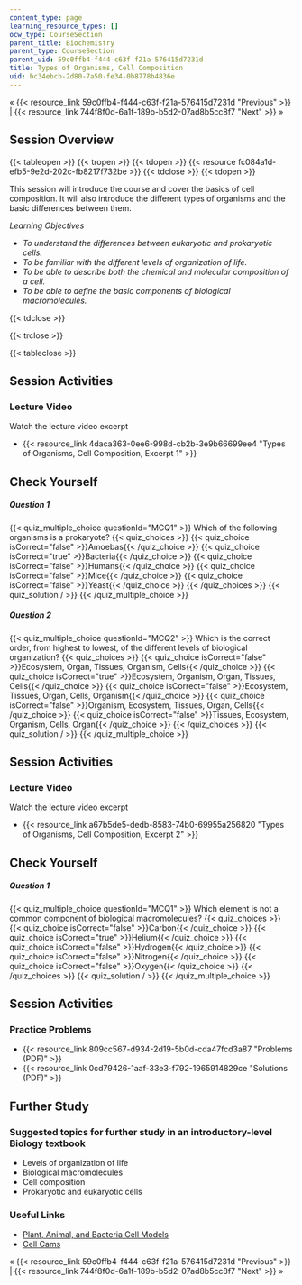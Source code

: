 ```yaml
---
content_type: page
learning_resource_types: []
ocw_type: CourseSection
parent_title: Biochemistry
parent_type: CourseSection
parent_uid: 59c0ffb4-f444-c63f-f21a-576415d7231d
title: Types of Organisms, Cell Composition
uid: bc34ebcb-2d80-7a50-fe34-0b8778b4836e
---
```


« {{< resource_link 59c0ffb4-f444-c63f-f21a-576415d7231d "Previous" >}} | {{< resource_link 744f8f0d-6a1f-189b-b5d2-07ad8b5cc8f7 "Next" >}} »

Session Overview
----------------

{{< tableopen >}}
{{< tropen >}}
{{< tdopen >}}
{{< resource fc084a1d-efb5-9e2d-202c-fb8217f732be >}}
{{< tdclose >}}
{{< tdopen >}}


This session will introduce the course and cover the basics of cell composition. It will also introduce the different types of organisms and the basic differences between them.

_Learning Objectives_

*   _To understand the differences between eukaryotic and prokaryotic cells._
*   _To be familiar with the different levels of organization of life._
*   _To be able to describe both the chemical and molecular composition of a cell._
*   _To be able to define the basic components of biological macromolecules._


{{< tdclose >}}

{{< trclose >}}

{{< tableclose >}}

Session Activities
------------------

### Lecture Video

Watch the lecture video excerpt

*   {{< resource_link 4daca363-0ee6-998d-cb2b-3e9b66699ee4 "Types of Organisms, Cell Composition, Excerpt 1" >}}

Check Yourself
--------------

##### Question 1
 {{< quiz_multiple_choice questionId="MCQ1" >}} Which of the following organisms is a prokaryote? {{< quiz_choices >}} {{< quiz_choice isCorrect="false" >}}Amoebas{{< /quiz_choice >}} {{< quiz_choice isCorrect="true" >}}Bacteria{{< /quiz_choice >}} {{< quiz_choice isCorrect="false" >}}Humans{{< /quiz_choice >}} {{< quiz_choice isCorrect="false" >}}Mice{{< /quiz_choice >}} {{< quiz_choice isCorrect="false" >}}Yeast{{< /quiz_choice >}} {{< /quiz_choices >}} {{< quiz_solution / >}} {{< /quiz_multiple_choice >}}
##### Question 2
 {{< quiz_multiple_choice questionId="MCQ2" >}} Which is the correct order, from highest to lowest, of the different levels of biological organization? {{< quiz_choices >}} {{< quiz_choice isCorrect="false" >}}Ecosystem, Organ, Tissues, Organism, Cells{{< /quiz_choice >}} {{< quiz_choice isCorrect="true" >}}Ecosystem, Organism, Organ, Tissues, Cells{{< /quiz_choice >}} {{< quiz_choice isCorrect="false" >}}Ecosystem, Tissues, Organ, Cells, Organism{{< /quiz_choice >}} {{< quiz_choice isCorrect="false" >}}Organism, Ecosystem, Tissues, Organ, Cells{{< /quiz_choice >}} {{< quiz_choice isCorrect="false" >}}Tissues, Ecosystem, Organism, Cells, Organ{{< /quiz_choice >}} {{< /quiz_choices >}} {{< quiz_solution / >}} {{< /quiz_multiple_choice >}}

Session Activities
------------------

### Lecture Video

Watch the lecture video excerpt

*   {{< resource_link a67b5de5-dedb-8583-74b0-69955a256820 "Types of Organisms, Cell Composition, Excerpt 2" >}}

Check Yourself
--------------

##### Question 1
 {{< quiz_multiple_choice questionId="MCQ1" >}} Which element is not a common component of biological macromolecules? {{< quiz_choices >}} {{< quiz_choice isCorrect="false" >}}Carbon{{< /quiz_choice >}} {{< quiz_choice isCorrect="true" >}}Helium{{< /quiz_choice >}} {{< quiz_choice isCorrect="false" >}}Hydrogen{{< /quiz_choice >}} {{< quiz_choice isCorrect="false" >}}Nitrogen{{< /quiz_choice >}} {{< quiz_choice isCorrect="false" >}}Oxygen{{< /quiz_choice >}} {{< /quiz_choices >}} {{< quiz_solution / >}} {{< /quiz_multiple_choice >}}

Session Activities
------------------

### Practice Problems

*   {{< resource_link 809cc567-d934-2d19-5b0d-cda47fcd3a87 "Problems (PDF)" >}}
*   {{< resource_link 0cd79426-1aaf-33e3-f792-1965914829ce "Solutions (PDF)" >}}

Further Study
-------------

### Suggested topics for further study in an introductory-level Biology textbook

*   Levels of organization of life
*   Biological macromolecules
*   Cell composition
*   Prokaryotic and eukaryotic cells

### Useful Links

*   [Plant, Animal, and Bacteria Cell Models](http://www.cellsalive.com/cells/3dcell.htm)
*   [Cell Cams](http://www.cellsalive.com/cam0.htm)

« {{< resource_link 59c0ffb4-f444-c63f-f21a-576415d7231d "Previous" >}} | {{< resource_link 744f8f0d-6a1f-189b-b5d2-07ad8b5cc8f7 "Next" >}} »